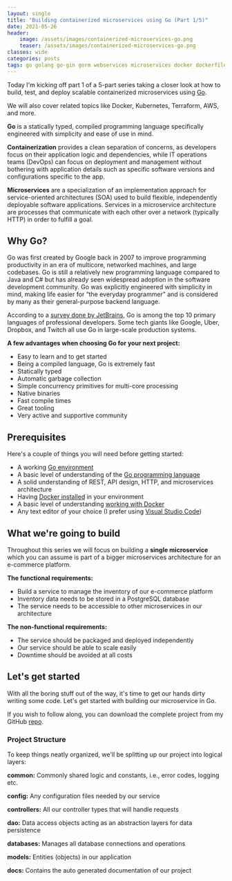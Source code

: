 ```yaml
---
layout: single
title: "Building containerized microservices using Go (Part 1/5)"
date: 2021-05-26
header:
    image: /assets/images/containerized-microservices-go.png
    teaser: /assets/images/containerized-microservices-go.png
classes: wide
categories: posts
tags: go golang go-gin gorm webservices microservices docker dockerfile container containerize devops kubernetes terraform aws deployment
---
```


Today I'm kicking off part 1 of a 5-part series taking a closer look at how to build, test, and deploy scalable containerized microservices using [Go](https://golang.org). 

We will also cover related topics like Docker, Kubernetes, Terraform, AWS, and more.

**Go** is a statically typed, compiled programming language specifically engineered with simplicity and ease of use in mind.

**Containerization** provides a clean separation of concerns, as developers focus on their application logic and dependencies, while IT operations teams (DevOps) can focus on deployment and management without bothering with application details such as specific software versions and configurations specific to the app.

**Microservices** are a specialization of an implementation approach for service-oriented architectures (SOA) used to build flexible, independently deployable software applications. Services in a microservice architecture are processes that communicate with each other over a network (typically HTTP) in order to fulfill a goal.

## Why Go?

Go was first created by Google back in 2007 to improve programming productivity in an era of multicore, networked machines, and large codebases. Go is still a relatively new programming language compared to Java and C# but has already seen widespread adoption in the software development community. Go was explicitly engineered with simplicity in mind, making life easier for “the everyday programmer” and is considered by many as their general-purpose backend language.

According to a [survey done by JetBrains](https://blog.jetbrains.com/go/2021/02/03/the-state-of-go/), Go is among the top 10 primary languages of professional developers. Some tech giants like Google, Uber, Dropbox, and Twitch all use Go in large-scale production systems.

**A few advantages when choosing Go for your next project:**

- Easy to learn and to get started
- Being a compiled language, Go is extremely fast
- Statically typed
- Automatic garbage collection
- Simple concurrency primitives for multi-core processing
- Native binaries
- Fast compile times
- Great tooling
- Very active and supportive community

## Prerequisites

Here's a couple of things you will need before getting started:

- A working [Go environment](https://golang.org/doc/install)
- A basic level of understanding of the [Go programming language](https://golang.org/doc/)
- A solid understanding of REST, API design, HTTP, and microservices architecture
- Having [Docker installed](https://docs.docker.com/get-docker/) in your environment
- A basic level of understanding [working with Docker](https://docs.docker.com/reference/)
- Any text editor of your choice (I prefer using [Visual Studio Code](https://code.visualstudio.com))

## What we're going to build

Throughout this series we will focus on building a **single microservice** which you can assume is part of a bigger microservices architecture for an e-commerce platform.

**The functional requirements:**

- Build a service to manage the inventory of our e-commerce platform
- Inventory data needs to be stored in a PostgreSQL database
- The service needs to be accessible to other microservices in our architecture

**The non-functional requirements:**

- The service should be packaged and deployed independently
- Our service should be able to scale easily
- Downtime should be avoided at all costs

## Let's get started

With all the boring stuff out of the way, it's time to get our hands dirty writing some code. Let's get started with building our microservice in Go.

If you wish to follow along, you can download the complete project from my GitHub [repo](https://github.com/rynaardb/go-inventory-microservice).

### Project Structure

To keep things neatly organized, we'll be splitting up our project into logical layers:

**common:** Commonly shared logic and constants, i.e., error codes, logging etc.

**config:** Any configuration files needed by our service

**controllers:** All our controller types that will handle requests

**dao:** Data access objects acting as an abstraction layers for data persistence

**databases:** Manages all database connections and operations

**models:** Entities (objects) in our application

**docs:** Contains the auto generated documentation of our project
